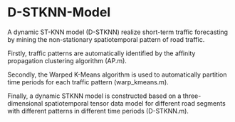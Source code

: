 # D-STKNN-Model
A dynamic ST-KNN model (D-STKNN) realize short-term traffic forecasting by mining the non-stationary spatiotemporal pattern of road traffic.

Firstly, traffic patterns are automatically identified by the affinity propagation clustering algorithm (AP.m).

Secondly, the Warped K-Means algorithm is used to automatically partition time periods for each traffic pattern (warp_kmeans.m).

Finally, a dynamic STKNN model is constructed based on a three-dimensional spatiotemporal tensor data model for different road segments with different patterns in different time periods (D-STKNN.m).
